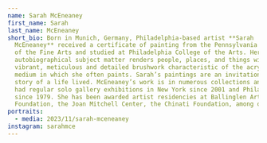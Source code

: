 ```yaml
---
name: Sarah McEneaney
first_name: Sarah
last_name: McEneaney
short_bio: Born in Munich, Germany, Philadelphia-based artist **Sarah
  McEneaney** received a certificate of painting from the Pennsylvania Academy
  of the Fine Arts and studied at Philadelphia College of the Arts. Her
  autobiographical subject matter renders people, places, and things with
  vibrant, meticulous and detailed brushwork characteristic of the acrylic
  medium in which she often paints. Sarah’s paintings are an invitation into the
  story of a life lived. McEneaney’s work is in numerous collections and she has
  had regular solo gallery exhibitions in New York since 2001 and Philadelphia
  since 1979. She has been awarded artist residencies at Ballinglen Arts
  Foundation, the Joan Mitchell Center, the Chinati Foundation, among others.
portraits:
  - media: 2023/11/sarah-mceneaney
instagram: sarahmce
---
```

